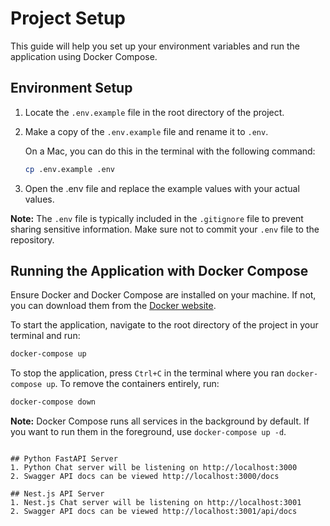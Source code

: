 # Project Setup

This guide will help you set up your environment variables and run the application using Docker Compose.

## Environment Setup

1. Locate the `.env.example` file in the root directory of the project.

2. Make a copy of the `.env.example` file and rename it to `.env`.

   On a Mac, you can do this in the terminal with the following command:

   ```bash
   cp .env.example .env
   ```

3. Open the .env file and replace the example values with your actual values.

**Note:** The `.env` file is typically included in the `.gitignore` file to prevent sharing sensitive information. Make sure not to commit your `.env` file to the repository.


## Running the Application with Docker Compose

Ensure Docker and Docker Compose are installed on your machine. If not, you can download them from the [Docker website](https://www.docker.com/products/docker-desktop).

To start the application, navigate to the root directory of the project in your terminal and run:

```bash
docker-compose up
```

To stop the application, press `Ctrl+C` in the terminal where you ran `docker-compose up`. To remove the containers entirely, run:

```bash
docker-compose down
```

**Note:** Docker Compose runs all services in the background by default. If you want to run them in the foreground, use `docker-compose up -d`.
```

## Python FastAPI Server
1. Python Chat server will be listening on http://localhost:3000
2. Swagger API docs can be viewed http://localhost:3000/docs

## Nest.js API Server
1. Nest.js Chat server will be listening on http://localhost:3001
2. Swagger API docs can be viewed http://localhost:3001/api/docs